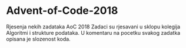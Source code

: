 # Advent-of-Code-2018
Rjesenja nekih zadataka AoC 2018
Zadaci su rjesavani u sklopu kolegija Algoritmi i strukture podataka. U komentaru na pocetku svakog zadatka opisana je slozenost koda.
